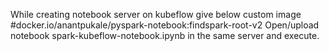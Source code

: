 While creating notebook server on kubeflow give below custom image
#docker.io/anantpukale/pyspark-notebook:findspark-root-v2
Open/upload notebook spark-kubeflow-notebook.ipynb in the same server and execute.
